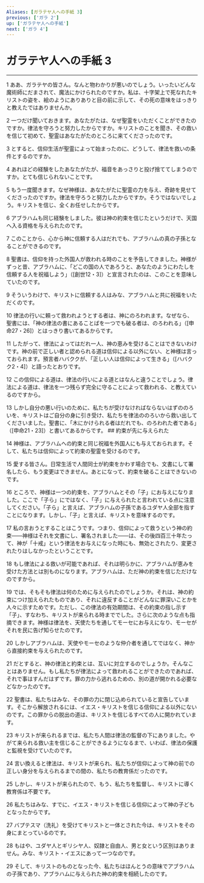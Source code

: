 ```yaml
---
Aliases: [ガラテヤ人への手紙 3]
previous: ['ガラ 2']
up: ['ガラテヤ人への手紙']
next: ['ガラ 4']
---
```

# ガラテヤ人への手紙 3

***




1 
ああ、ガラテヤの皆さん。なんと物わかりが悪いのでしょう。いったいどんな魔術師にだまされて、魔法にかけられたのですか。私は、十字架上で死なれたキリストの姿を、絵のようにありありと目の前に示して、その死の意味をはっきりと教えたではありませんか。 



2 
一つだけ聞いておきます。あなたがたは、なぜ聖霊をいただくことができたのですか。律法を守ろうと努力したからですか。キリストのことを聞き、その救いを信じて初めて、聖霊はあなたがたのところに来てくださったのです。 



3 
とすると、信仰生活が聖霊によって始まったのに、どうして、律法を救いの条件とするのですか。 



4 
あれほどの経験をしたあなたがたが、福音をあっさりと投げ捨ててしまうのですか。とても信じられないことです。 



5 
もう一度聞きます。なぜ神様は、あなたがたに聖霊の力を与え、奇跡を見せてくださったのですか。律法を守ろうと努力したからですか。そうではないでしょう。キリストを信じ、全くお任せしたからです。 



6 
アブラハムも同じ経験をしました。彼は神の約束を信じたというだけで、天国へ入る資格を与えられたのです。 



7 
このことから、心から神に信頼する人はだれでも、アブラハムの真の子孫となることができるのです。 



8 
聖書は、信仰を持った外国人が救われる時のことを予告してきました。神様がずっと昔、アブラハムに、「どこの国の人であろうと、あなたのようにわたしを信頼する人を祝福しよう」（[創世12・3]）と宣言されたのは、このことを意味していたのです。 



9 
そういうわけで、キリストに信頼する人はみな、アブラハムと共に祝福をいただくのです。 



10 
律法の行いに頼って救われようとする者は、神にのろわれます。なぜなら、聖書には、「神の律法の書にあることばを一つでも破る者は、のろわれる」（[申命27・26]）とはっきり書いてあるからです。 



11 
したがって、律法によってはだれ一人、神の恵みを受けることはできないわけです。神の前で正しい者と認められる道は信仰による以外にない、と神様は言っておられます。預言者ハバククが、「正しい人は信仰によって生きる」（[ハバクク2・4]）と語ったとおりです。 



12 
この信仰による道は、律法の行いによる道とはなんと違うことでしょう。律法による道は、律法を一つ残らず完全に守ることによって救われる、と教えているのですから。 



13 
しかし自分の悪い行いのために、私たちが受けなければならないはずののろいを、キリストはご自分の身に引き受け、私たちを律法ののろいから救い出してくださいました。聖書に、「木にかけられる者はだれでも、のろわれた者である」（[申命21・23]）と書いてあるからです。 ## 約束が先に与えられた 



14 
神様は、アブラハムへの約束と同じ祝福を外国人にも与えておられます。そして、私たちは信仰によって約束の聖霊を受けるのです。 



15 
愛する皆さん。日常生活で人間同士が約束をかわす場合でも、文書にして署名したら、もう変更はできません。あとになって、約束を破ることはできないのです。 



16 
ところで、神様は一つの約束を、アブラハムとその「子」にお与えになりました。ここで「子ら」にではなく、「子」に与えられたと言われている点に注意してください。「子ら」と言えば、アブラハムの子孫であるユダヤ人全部を指すことになります。しかし、「子」と言えば、キリストを意味するのです。 



17 
私の言おうとすることはこうです。つまり、信仰によって救うという神の約束――神様はそれを文書にし、署名されました――は、その後四百三十年たって、神が「十戒」という律法をお与えになった時にも、無効とされたり、変更されたりはしなかったということです。 



18 
もし律法による救いが可能であれば、それは明らかに、アブラハムが恵みを受けた方法とは別ものになります。アブラハムは、ただ神の約束を信じただけなのですから。 



19 
では、そもそも律法は何のために与えられたのでしょうか。それは、神の約束につけ加えられたものであり、それに違反することがどんなに罪深いことかを人々に示すためです。ただし、この律法の有効期間は、その約束の指し示す「子」、すなわち、キリストが来られる時まででした。さらに次のような点も指摘できます。神様は律法を、天使たちを通してモーセにお与えになり、モーセがそれを民に告げ知らせたのです。 



20 
しかしアブラハムは、天使やモーセのような仲介者を通してではなく、神から直接約束を与えられたのです。 



21 
だとすると、神の律法と約束とは、互いに対立するのでしょうか。そんなことはありません。もし私たちが律法によって救われることができたのであれば、それで事はすんだはずです。罪の力から逃れるための、別の道が開かれる必要などなかったのです。 



22 
聖書は、私たちはみな、その罪の力に閉じ込められていると宣告しています。そこから解放されるには、イエス・キリストを信じる信仰による以外にないのです。この罪からの脱出の道は、キリストを信じるすべての人に開かれています。 



23 
キリストが来られるまでは、私たち人間は律法の監督の下にありました。やがて来られる救い主を信じることができるようになるまで、いわば、律法の保護と監視を受けていたのです。 



24 
言い換えると律法は、キリストが来られ、私たちが信仰によって神の前での正しい身分を与えられるまでの間の、私たちの教育係だったのです。 



25 
しかし、キリストが来られたので、もう、私たちを監督し、キリストに導く教育係は不要です。 



26 
私たちはみな、すでに、イエス・キリストを信じる信仰によって神の子どもとなったからです。 



27 
バプテスマ（洗礼）を受けてキリストと一体とされた今は、キリストをその身にまとっているのです。 



28 
もはや、ユダヤ人とギリシヤ人、奴隷と自由人、男と女という区別はありません。みな、キリスト・イエスにあって一つなのです。 



29 
そして、キリストのものとなった今、私たちはほんとうの意味でアブラハムの子孫であり、アブラハムに与えられた神の約束を相続したのです。
